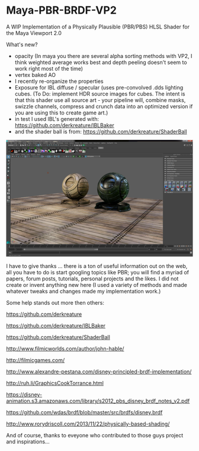 # Maya-PBR-BRDF-VP2
A WIP Implementation of a Physically Plausible (PBR/PBS) HLSL Shader for the Maya Viewport 2.0

What's new?
- opacity (In maya you there are several alpha sorting methods with VP2, I think weighted average works best and depth peeling doesn't seem to work right most of the time)
- vertex baked AO
- I recently re-organize the properties
- Exposure for IBL diffuse / specular (uses pre-convolved .dds lighting cubes.  (To Do: implement HDR source images for cubes. The intent is that this shader use all source art - your pipeline will, combine masks, swizzle channels, compress and crunch data into an optimized version if you are using this to create game art.)
- in test I used IBL's generated with: https://github.com/derkreature/IBLBaker
- and the shader ball is from: https://github.com/derkreature/ShaderBall

![alt tag](https://github.com/HogJonnyMaxPlay/Maya-PBR-BRDF-VP2/blob/master/images/moreBetterFeatures.png)

I have to give thanks ... there is a ton of useful information out on the web, all you have to do is start googling topics like PBR; you will find a myriad of papers, forum posts, tutorials, personal projects and the likes.  I did not create or invent anything new here (I used a variety of methods and made whatever tweaks and changes made my implementation work.)

Some help stands out more then others:

https://github.com/derkreature

https://github.com/derkreature/IBLBaker

https://github.com/derkreature/ShaderBall

http://www.filmicworlds.com/author/john-hable/

http://filmicgames.com/

http://www.alexandre-pestana.com/disney-principled-brdf-implementation/

http://ruh.li/GraphicsCookTorrance.html

https://disney-animation.s3.amazonaws.com/library/s2012_pbs_disney_brdf_notes_v2.pdf

https://github.com/wdas/brdf/blob/master/src/brdfs/disney.brdf

http://www.rorydriscoll.com/2013/11/22/physically-based-shading/

And of course, thanks to eveyone who contributed to those guys project and inspirations...
